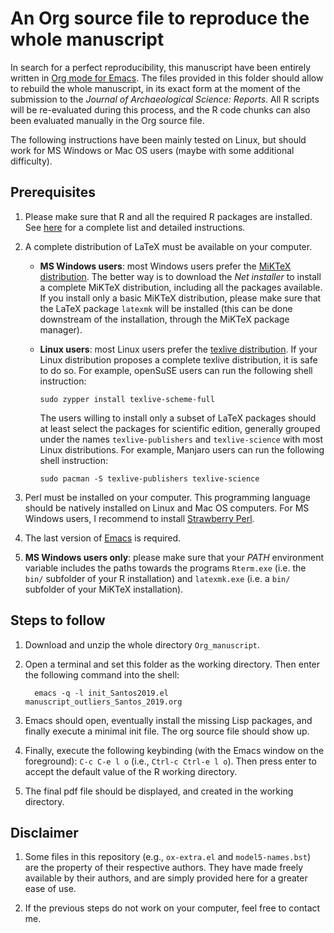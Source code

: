 An Org source file to reproduce the whole manuscript
====================================================

In search for a perfect reproducibility, this manuscript have been entirely written in [Org mode for Emacs](https://orgmode.org/). The files provided in this folder should allow to rebuild the whole manuscript, in its exact form at the moment of the submission to the *Journal of Archaeological Science: Reports*. All R scripts will be re-evaluated during this process, and the R code chunks can also been evaluated manually in the Org source file.

The following instructions have been mainly tested on Linux, but should work for MS Windows or Mac OS users (maybe with some additional difficulty).

## Prerequisites

1. Please make sure that R and all the required R packages are installed. See [here](https://gitlab.com/f.santos/reproducibility-package-for-santos-2019-jasr/blob/master/README.md) for a complete list and detailed instructions.

2. A complete distribution of LaTeX must be available on your computer.
   - **MS Windows users**: most Windows users prefer the [MiKTeX distribution](https://miktex.org/download). The better way is to download the *Net installer* to install a complete MiKTeX distribution, including all the packages available. If you install only a basic MiKTeX distribution, please make sure that the LaTeX package `latexmk` will be installed (this can be done downstream of the installation, through the MiKTeX package manager).
   - **Linux users**: most Linux users prefer the [texlive distribution](https://tug.org/texlive/). If your Linux distribution proposes a complete texlive distribution, it is safe to do so. For example, openSuSE users can run the following shell instruction:
	   
         sudo zypper install texlive-scheme-full
	   
      The users willing to install only a subset of LaTeX packages should at least select the packages for scientific edition, generally grouped under the names `texlive-publishers` and `texlive-science` with most Linux distributions. For example, Manjaro users can run the following shell instruction:

         sudo pacman -S texlive-publishers texlive-science

3. Perl must be installed on your computer. This programming language should be natively installed on Linux and Mac OS computers. For MS Windows users, I recommend to install [Strawberry Perl](http://strawberryperl.com/).

4. The last version of [Emacs](https://www.gnu.org/software/emacs/) is required.

5. **MS Windows users only**: please make sure that your *PATH* environment variable includes the paths towards the programs `Rterm.exe` (i.e. the `bin/` subfolder of your R installation) and `latexmk.exe` (i.e. a `bin/` subfolder of your MiKTeX installation).

## Steps to follow

1. Download and unzip the whole directory `Org_manuscript`.

2. Open a terminal and set this folder as the working directory. Then enter the following command into the shell:

         emacs -q -l init_Santos2019.el manuscript_outliers_Santos_2019.org
	
3. Emacs should open, eventually install the missing Lisp packages, and finally execute a minimal init file. The org source file should show up.

4. Finally, execute the following keybinding (with the Emacs window on the foreground): `C-c C-e l o` (i.e., `Ctrl-c Ctrl-e l o`). Then press enter to accept the default value of the R working directory.

5. The final pdf file should be displayed, and created in the working directory.

## Disclaimer

1. Some files in this repository (e.g., `ox-extra.el` and `model5-names.bst`) are the property of their respective authors. They have made freely available by their authors, and are simply provided here for a greater ease of use.

2. If the previous steps do not work on your computer, feel free to contact me.
